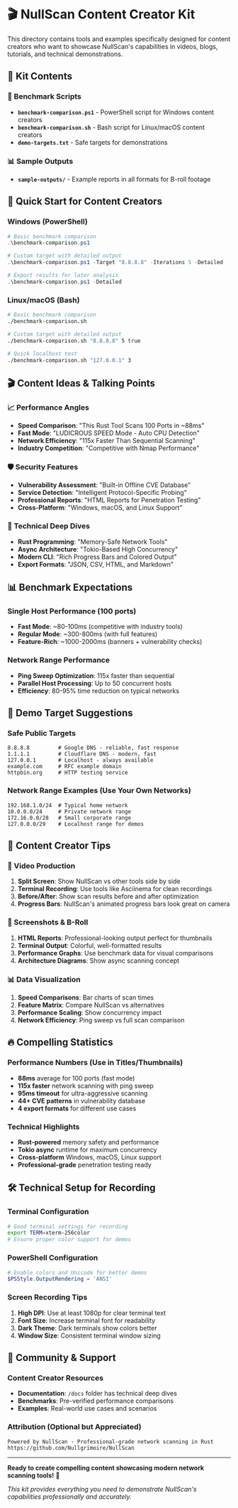 # 🎬 NullScan Content Creator Kit

This directory contains tools and examples specifically designed for content creators who want to showcase NullScan's capabilities in videos, blogs, tutorials, and technical demonstrations.

## 📁 Kit Contents

### 🎯 Benchmark Scripts
- **`benchmark-comparison.ps1`** - PowerShell script for Windows content creators
- **`benchmark-comparison.sh`** - Bash script for Linux/macOS content creators
- **`demo-targets.txt`** - Safe targets for demonstrations

### 📊 Sample Outputs
- **`sample-outputs/`** - Example reports in all formats for B-roll footage

## 🚀 Quick Start for Content Creators

### Windows (PowerShell)
```powershell
# Basic benchmark comparison
.\benchmark-comparison.ps1

# Custom target with detailed output
.\benchmark-comparison.ps1 -Target "8.8.8.8" -Iterations 5 -Detailed

# Export results for later analysis
.\benchmark-comparison.ps1 -Detailed
```

### Linux/macOS (Bash)
```bash
# Basic benchmark comparison
./benchmark-comparison.sh

# Custom target with detailed output
./benchmark-comparison.sh "8.8.8.8" 5 true

# Quick localhost test
./benchmark-comparison.sh "127.0.0.1" 3
```

## 🎬 Content Ideas & Talking Points

### 📈 Performance Angles
- **Speed Comparison**: "This Rust Tool Scans 100 Ports in ~88ms"
- **Fast Mode**: "LUDICROUS SPEED Mode - Auto CPU Detection"
- **Network Efficiency**: "115x Faster Than Sequential Scanning"
- **Industry Competition**: "Competitive with Nmap Performance"

### 🛡️ Security Features
- **Vulnerability Assessment**: "Built-in Offline CVE Database"
- **Service Detection**: "Intelligent Protocol-Specific Probing"
- **Professional Reports**: "HTML Reports for Penetration Testing"
- **Cross-Platform**: "Windows, macOS, and Linux Support"

### 🔧 Technical Deep Dives
- **Rust Programming**: "Memory-Safe Network Tools"
- **Async Architecture**: "Tokio-Based High Concurrency"
- **Modern CLI**: "Rich Progress Bars and Colored Output"
- **Export Formats**: "JSON, CSV, HTML, and Markdown"

## 📊 Benchmark Expectations

### Single Host Performance (100 ports)
- **Fast Mode**: ~80-100ms (competitive with industry tools)
- **Regular Mode**: ~300-800ms (with full features)
- **Feature-Rich**: ~1000-2000ms (banners + vulnerability checks)

### Network Range Performance
- **Ping Sweep Optimization**: 115x faster than sequential
- **Parallel Host Processing**: Up to 50 concurrent hosts
- **Efficiency**: 80-95% time reduction on typical networks

## 🎯 Demo Target Suggestions

### Safe Public Targets
```
8.8.8.8         # Google DNS - reliable, fast response
1.1.1.1         # Cloudflare DNS - modern, fast
127.0.0.1       # Localhost - always available
example.com     # RFC example domain
httpbin.org     # HTTP testing service
```

### Network Range Examples (Use Your Own Networks)
```
192.168.1.0/24  # Typical home network
10.0.0.0/24     # Private network range
172.16.0.0/28   # Small corporate range
127.0.0.0/29    # Localhost range for demos
```

## 📝 Content Creator Tips

### 🎥 Video Production
1. **Split Screen**: Show NullScan vs other tools side by side
2. **Terminal Recording**: Use tools like Asciinema for clean recordings
3. **Before/After**: Show scan results before and after optimization
4. **Progress Bars**: NullScan's animated progress bars look great on camera

### 📸 Screenshots & B-Roll
1. **HTML Reports**: Professional-looking output perfect for thumbnails
2. **Terminal Output**: Colorful, well-formatted results
3. **Performance Graphs**: Use benchmark data for visual comparisons
4. **Architecture Diagrams**: Show async scanning concept

### 📊 Data Visualization
1. **Speed Comparisons**: Bar charts of scan times
2. **Feature Matrix**: Compare NullScan vs alternatives
3. **Performance Scaling**: Show concurrency impact
4. **Network Efficiency**: Ping sweep vs full scan comparison

## 🔥 Compelling Statistics

### Performance Numbers (Use in Titles/Thumbnails)
- **88ms** average for 100 ports (fast mode)
- **115x faster** network scanning with ping sweep
- **95ms timeout** for ultra-aggressive scanning
- **44+ CVE patterns** in vulnerability database
- **4 export formats** for different use cases

### Technical Highlights
- **Rust-powered** memory safety and performance
- **Tokio async** runtime for maximum concurrency
- **Cross-platform** Windows, macOS, Linux support
- **Professional-grade** penetration testing ready

## 🛠️ Technical Setup for Recording

### Terminal Configuration
```bash
# Good terminal settings for recording
export TERM=xterm-256color
# Ensure proper color support for demos
```

### PowerShell Configuration
```powershell
# Enable colors and Unicode for better demos
$PSStyle.OutputRendering = 'ANSI'
```

### Screen Recording Tips
1. **High DPI**: Use at least 1080p for clear terminal text
2. **Font Size**: Increase terminal font for readability
3. **Dark Theme**: Dark terminals show colors better
4. **Window Size**: Consistent terminal window sizing

## 📧 Community & Support

### Content Creator Resources
- **Documentation**: `/docs` folder has technical deep dives
- **Benchmarks**: Pre-verified performance comparisons
- **Examples**: Real-world use cases and scenarios

### Attribution (Optional but Appreciated)
```
Powered by NullScan - Professional-grade network scanning in Rust
https://github.com/Nullgrimoire/NullScan
```

---

**Ready to create compelling content showcasing modern network scanning tools!** 🚀

*This kit provides everything you need to demonstrate NullScan's capabilities professionally and accurately.*
